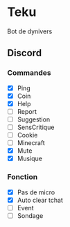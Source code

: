 # Teku
Bot de dynivers

## Discord
### Commandes
- [x] Ping
- [x] Coin
- [x] Help
- [ ] Report
- [ ] Suggestion
- [ ] SensCritique
- [ ] Cookie
- [ ] Minecraft
- [x] Mute
- [x] Musique

### Fonction
- [x] Pas de micro
- [x] Auto clear tchat
- [ ] Event
- [ ] Sondage